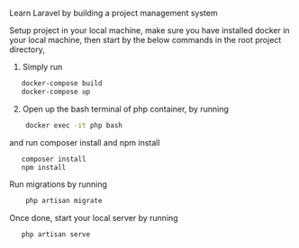 Learn Laravel by building a project management system

  Setup project in your local machine, make sure you have installed docker in your local machine, then start by the below commands in the root project directory,

1. Simply run

```bash
   docker-compose build
   docker-compose up 
```

2. Open up the bash terminal of php container, by running

```bash
    docker exec -it php bash
```
and run composer install and npm install

```bash
   composer install
   npm install
```
 Run migrations by running
 
```bash
    php artisan migrate
```
 

Once done, start your local server by running
```bash
   php artisan serve
```




